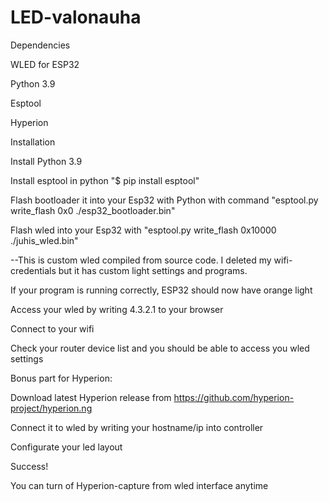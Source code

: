 # LED-valonauha

Dependencies

WLED for ESP32 

Python 3.9

Esptool

Hyperion


Installation

Install Python 3.9

Install esptool in python "$ pip install esptool"

Flash bootloader it into your Esp32 with Python with command "esptool.py write_flash 0x0 ./esp32_bootloader.bin"

Flash wled into your Esp32 with "esptool.py write_flash 0x10000 ./juhis_wled.bin"

--This is custom wled compiled from source code. I deleted my wifi-credentials but it has custom light settings and programs.


If your program is running correctly, ESP32 should now have orange light

Access your wled by writing 4.3.2.1 to your browser

Connect to your wifi

Check your router device list and you should be able to access you wled settings



Bonus part for Hyperion:

Download latest Hyperion release from https://github.com/hyperion-project/hyperion.ng

Connect it to wled by writing your hostname/ip into controller

Configurate your led layout

Success!

You can turn of Hyperion-capture from wled interface anytime

